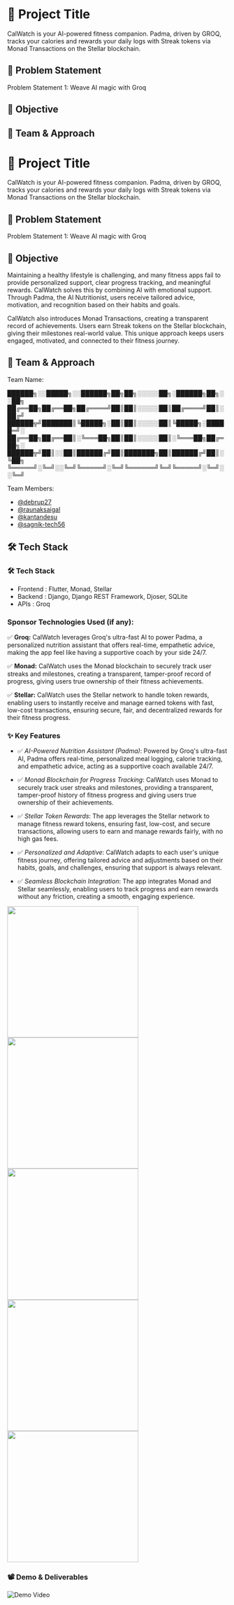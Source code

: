 
# 🚀 Project Title

CalWatch is your AI-powered fitness companion. Padma, driven by GROQ, tracks your calories and rewards your daily logs with Streak tokens via Monad Transactions on the Stellar blockchain.

## 📌 Problem Statement

Problem Statement 1: Weave AI magic with Groq

## 🎯 Objective

## 🧠 Team & Approach


# 🚀 Project Title

CalWatch is your AI-powered fitness companion. Padma, driven by GROQ, tracks your calories and rewards your daily logs with Streak tokens via Monad Transactions on the Stellar blockchain.

## 📌 Problem Statement

Problem Statement 1: Weave AI magic with Groq

## 🎯 Objective

Maintaining a healthy lifestyle is challenging, and many fitness apps fail to provide personalized support, clear progress tracking, and meaningful rewards. CalWatch solves this by combining AI with emotional support. Through Padma, the AI Nutritionist, users receive tailored advice, motivation, and recognition based on their habits and goals.

CalWatch also introduces Monad Transactions, creating a transparent record of achievements. Users earn Streak tokens on the Stellar blockchain, giving their milestones real-world value. This unique approach keeps users engaged, motivated, and connected to their fitness journey.

## 🧠 Team & Approach

Team Name:


██████╗░░█████╗░░██████╗██╗██╗░░░░░██╗░██████╗██╗░░██╗
██╔══██╗██╔══██╗██╔════╝██║██║░░░░░██║██╔════╝██║░██╔╝
██████╦╝███████║╚█████╗░██║██║░░░░░██║╚█████╗░█████═╝░
██╔══██╗██╔══██║░╚═══██╗██║██║░░░░░██║░╚═══██╗██╔═██╗░
██████╦╝██║░░██║██████╔╝██║███████╗██║██████╔╝██║░╚██╗
╚═════╝░╚═╝░░╚═╝╚═════╝░╚═╝╚══════╝╚═╝╚═════╝░╚═╝░░╚═╝


Team Members:
- [@debrup27](https://github.com/debrup27)
- [@raunaksaigal](https://github.com/raunaksaigal)
- [@kantandesu](https://github.com/kantandesu)
- [@sagnik-tech56](https://github.com/sagnik-tech56)

## 🛠️ Tech Stack


### 🛠️ Tech Stack

- Frontend : Flutter, Monad, Stellar
- Backend : Django, Django REST Framework, Djoser, SQLite
- APIs : Groq

### Sponsor Technologies Used (if any):
✅ **Groq:** CalWatch leverages Groq's ultra-fast AI to power Padma, a personalized nutrition assistant that offers real-time, empathetic advice, making the app feel like having a supportive coach by your side 24/7. 

✅ **Monad:** CalWatch uses the Monad blockchain to securely track user streaks and milestones, creating a transparent, tamper-proof record of progress, giving users true ownership of their fitness achievements.

✅ **Stellar:** CalWatch uses the Stellar network to handle token rewards, enabling users to instantly receive and manage earned tokens with fast, low-cost transactions, ensuring secure, fair, and decentralized rewards for their fitness progress.

### ✨ Key Features

- ✅ *AI-Powered Nutrition Assistant (Padma)*: Powered by Groq's ultra-fast AI, Padma offers real-time, personalized meal logging, calorie tracking, and empathetic advice, acting as a supportive coach available 24/7.

- ✅ *Monad Blockchain for Progress Tracking*: CalWatch uses Monad to securely track user streaks and milestones, providing a transparent, tamper-proof history of fitness progress and giving users true ownership of their achievements.

- ✅ *Stellar Token Rewards*: The app leverages the Stellar network to manage fitness reward tokens, ensuring fast, low-cost, and secure transactions, allowing users to earn and manage rewards fairly, with no high gas fees.

- ✅ *Personalized and Adaptive*: CalWatch adapts to each user's unique fitness journey, offering tailored advice and adjustments based on their habits, goals, and challenges, ensuring that support is always relevant.

- ✅ *Seamless Blockchain Integration*: The app integrates Monad and Stellar seamlessly, enabling users to track progress and earn rewards without any friction, creating a smooth, engaging experience.




<img src="https://github.com/debrup27/CalWatch/blob/main/Screenshot_20250427_190314%20-%20Copy.jpg" width="300"> <img src="https://github.com/debrup27/CalWatch/blob/main/Screenshot_20250427_190328%20-%20Copy.jpg" width="300"> <img src="https://github.com/debrup27/CalWatch/blob/main/Screenshot_20250427_190336%20-%20Copy.jpg" width="300"> 
<img src="https://github.com/debrup27/CalWatch/blob/main/Screenshot_20250427_190409%20-%20Copy.jpg" width="300"> <img src="https://github.com/debrup27/CalWatch/blob/main/Screenshot_20250427_221500%20-%20Copy.jpg" width="300">



### 📽️ Demo & Deliverables
![Demo Video](https://www.youtube.com/watch?v=xp-ORfczERo)



